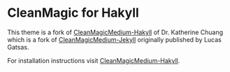 # CleanMagic for Hakyll

This theme is a fork of [CleanMagicMedium-Hakyll](https://github.com/katychuang/CleanMagic-hakyllof) of Dr. Katherine Chuang which is a fork of [CleanMagicMedium-Jekyll](https://github.com/SpaceG/CleanMagicMedium-Jekyll) originally published by Lucas Gatsas.

For installation instructions visit [CleanMagicMedium-Hakyll](https://github.com/katychuang/CleanMagic-hakyllof).